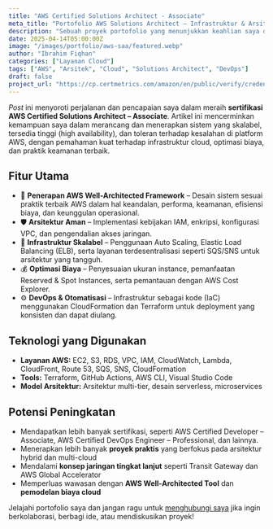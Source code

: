 ```yaml
---
title: "AWS Certified Solutions Architect - Associate"
meta_title: "Portofolio AWS Solutions Architect – Infrastruktur & Arsitektur Cloud"
description: "Sebuah proyek portofolio yang menunjukkan keahlian saya dalam arsitektur cloud, keamanan, dan skalabilitas melalui sertifikasi AWS Certified Solutions Architect – Associate."
date: 2025-04-14T05:00:00Z
image: "/images/portfolio/aws-saa/featured.webp"
author: "Ibrahim Fiqhan"
categories: ["Layanan Cloud"]
tags: ["AWS", "Arsitek", "Cloud", "Solutions Architect", "DevOps"]
draft: false
project_url: "https://cp.certmetrics.com/amazon/en/public/verify/credential/09730e58c1c34882899002734dd13325"
---
```


*Post* ini menyoroti perjalanan dan pencapaian saya dalam meraih **sertifikasi AWS Certified Solutions Architect – Associate**. Artikel ini mencerminkan kemampuan saya dalam merancang dan menerapkan sistem yang skalabel, tersedia tinggi (high availability), dan toleran terhadap kesalahan di platform AWS, dengan pemahaman kuat terhadap infrastruktur cloud, optimasi biaya, dan praktik keamanan terbaik.

## Fitur Utama

- 🧱 **Penerapan AWS Well-Architected Framework** – Desain sistem sesuai praktik terbaik AWS dalam hal keandalan, performa, keamanan, efisiensi biaya, dan keunggulan operasional.
- 🛡 **Arsitektur Aman** – Implementasi kebijakan IAM, enkripsi, konfigurasi VPC, dan pengendalian akses jaringan.
- 🚀 **Infrastruktur Skalabel** – Penggunaan Auto Scaling, Elastic Load Balancing (ELB), serta layanan terdesentralisasi seperti SQS/SNS untuk arsitektur yang tangguh.
- 💰 **Optimasi Biaya** – Penyesuaian ukuran instance, pemanfaatan Reserved & Spot Instances, serta pemantauan dengan AWS Cost Explorer.
- ⚙️ **DevOps & Otomatisasi** – Infrastruktur sebagai kode (IaC) menggunakan CloudFormation dan Terraform untuk deployment yang konsisten dan dapat diulang.

## Teknologi yang Digunakan

- **Layanan AWS:** EC2, S3, RDS, VPC, IAM, CloudWatch, Lambda, CloudFront, Route 53, SQS, SNS, CloudFormation  
- **Tools:** Terraform, GitHub Actions, AWS CLI, Visual Studio Code  
- **Model Arsitektur:** Arsitektur multi-tier, desain serverless, microservices

## Potensi Peningkatan

- Mendapatkan lebih banyak sertifikasi, seperti AWS Certified Developer – Associate, AWS Certified DevOps Engineer – Professional, dan lainnya.
- Menerapkan lebih banyak **proyek praktis** yang berfokus pada arsitektur hybrid dan multi-cloud  
- Mendalami **konsep jaringan tingkat lanjut** seperti Transit Gateway dan AWS Global Accelerator  
- Memperluas wawasan dengan **AWS Well-Architected Tool** dan **pemodelan biaya cloud**

Jelajahi portofolio saya dan jangan ragu untuk [menghubungi saya](https://wa.me/6285785556608) jika ingin berkolaborasi, berbagi ide, atau mendiskusikan proyek!
